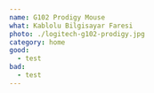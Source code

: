 ```yaml
---
name: G102 Prodigy Mouse
what: Kablolu Bilgisayar Faresi
photo: ./logitech-g102-prodigy.jpg
category: home
good:
  - test
bad:
  - test
---
```

